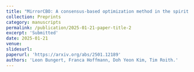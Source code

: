 ```yaml
---
title: "MirrorCBO: A consensus-based optimization method in the spirit of mirror descent"
collection: Preprints
category: manuscripts
permalink: /publication/2025-01-21-paper-title-2
excerpt: 'Submitted'
date: 2025-01-21
venue:
slidesurl: 
paperurl: 'https://arxiv.org/abs/2501.12189'
authors: 'Leon Bungert, Franca Hoffmann, Doh Yeon Kim, Tim Roith.'
---
```


